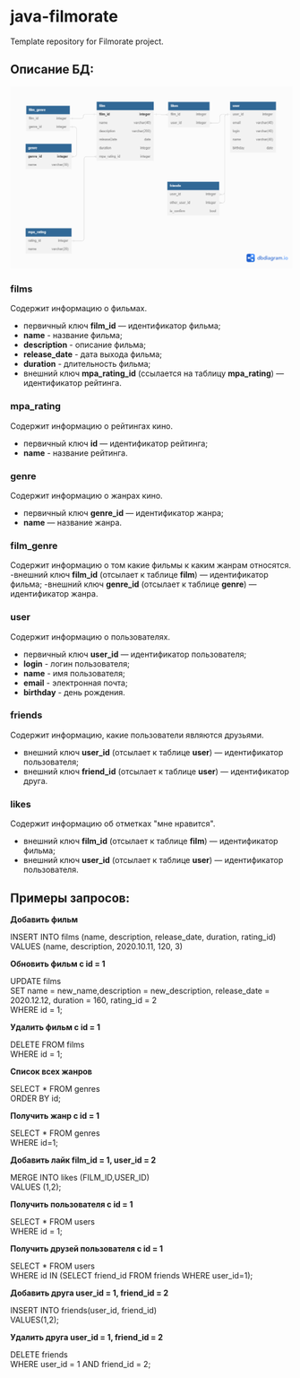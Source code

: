 # java-filmorate
Template repository for Filmorate project.

## Описание БД:
![Диаграмма БД](src/main/resources/shema.png)

### films
Содержит информацию о фильмах.
- первичный ключ **film_id** — идентификатор фильма;
- **name** - название фильма;
- **description** - описание фильма;
- **release_date** - дата выхода фильма;
- **duration** - длительность фильма;
- внешний ключ **mpa_rating_id** (ссылается на таблицу **mpa_rating**) — идентификатор рейтинга.

### mpa_rating
Содержит информацию о рейтингах кино.
- первичный ключ **id** — идентификатор рейтинга;
- **name** - название рейтинга.

### genre
Содержит информацию о жанрах кино.
- первичный ключ **genre_id** — идентификатор жанра;
- **name** — название жанра.

### film_genre
Содержит информацию о том какие фильмы к каким жанрам относятся.
-внешний ключ **film_id** (отсылает к таблице **film**) — идентификатор фильма;
-внешний ключ **genre_id** (отсылает к таблице **genre**) — идентификатор жанра.

### user
Содержит информацию о пользователях.
- первичный ключ **user_id** — идентификатор пользователя;
- **login** - логин пользователя;
- **name** - имя пользователя;
- **email** - электронная почта;
- **birthday** - день рождения.

### friends
Содержит информацию, какие пользователи являются друзьями.
- внешний ключ **user_id** (отсылает к таблице **user**) — идентификатор пользователя;
- внешний ключ **friend_id** (отсылает к таблице **user**) — идентификатор друга.

### likes
Содержит информацию об отметках "мне нравится".
- внешний ключ **film_id** (отсылает к таблице **film**) — идентификатор фильма;
- внешний ключ **user_id** (отсылает к таблице **user**) — идентификатор пользователя.


## Примеры запросов:


**Добавить фильм**


INSERT INTO films (name, description, release_date, duration, rating_id)   
VALUES (name, description, 2020.10.11, 120, 3)


**Обновить фильм c id = 1**

UPDATE films  
SET name = new_name,description = new_description, release_date = 2020.12.12, duration = 160, rating_id = 2  
WHERE id = 1;


**Удалить фильм c id = 1**

DELETE FROM films  
WHERE id = 1;


**Список всех жанров**

SELECT *
FROM genres  
ORDER BY id;


**Получить жанр c id = 1**

SELECT *
FROM genres  
WHERE id=1;


**Добавить лайк film_id = 1, user_id = 2**

MERGE INTO likes (FILM_ID,USER_ID)  
VALUES (1,2);


**Получить пользователя  c id = 1**

SELECT *
FROM users  
WHERE id = 1;

**Получить друзей пользователя  c id = 1**

SELECT *
FROM users  
WHERE id IN (SELECT friend_id FROM friends WHERE user_id=1);


**Добавить друга user_id = 1, friend_id = 2**

INSERT INTO friends(user_id, friend_id)  
VALUES(1,2);


**Удалить друга user_id = 1, friend_id = 2**

DELETE friends  
WHERE user_id = 1 AND friend_id = 2;

